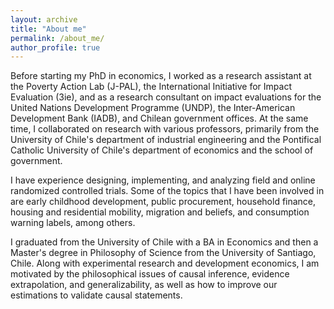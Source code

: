 ```yaml
---
layout: archive
title: "About me"
permalink: /about_me/
author_profile: true
---
```

Before starting my PhD in economics, I worked as a research assistant at the Poverty Action Lab (J-PAL), the International Initiative for Impact Evaluation (3ie), and as a research consultant on impact evaluations for the United Nations Development Programme (UNDP), the Inter-American Development Bank (IADB), and Chilean government offices.
At the same time, I collaborated on research with various professors, primarily from the University of Chile's department of industrial engineering and the Pontifical Catholic University of Chile's department of economics and the school of government.

I have experience designing, implementing, and analyzing field and online randomized controlled trials. Some of the topics that I have been involved in are early childhood development, public procurement, household finance, housing and residential mobility, migration and beliefs, and consumption warning labels, among others.

I graduated from the University of Chile with a BA in Economics and then a Master's degree in Philosophy of Science from the University of Santiago, Chile. Along with experimental research and development economics, I am motivated by the philosophical issues of causal inference, evidence extrapolation, and generalizability, as well as how to improve our estimations to validate causal statements.
